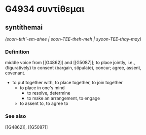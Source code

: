 # G4934 συντίθεμαι

## syntíthemai

_(soon-tith'-em-ahee | soon-TEE-theh-meh | syoon-TEE-thay-may)_

### Definition

middle voice from [[G4862]] and [[G5087]]; to place jointly, i.e., (figuratively) to consent (bargain, stipulate), concur; agree, assent, covenant.

- to put together with, to place together, to join together
  - to place in one's mind
    - to resolve, determine
    - to make an arrangement, to engage
  - to assent to, to agree to

### See also

[[G4862]], [[G5087]]

